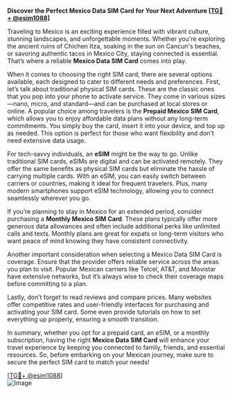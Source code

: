 **Discover the Perfect Mexico Data SIM Card for Your Next Adventure [[TG💪+ @esim1088](https://t.me/s/esim1088)]**

Traveling to Mexico is an exciting experience filled with vibrant culture, stunning landscapes, and unforgettable moments. Whether you're exploring the ancient ruins of Chichen Itza, soaking in the sun on Cancun's beaches, or savoring authentic tacos in Mexico City, staying connected is essential. That’s where a reliable **Mexico Data SIM Card** comes into play.

When it comes to choosing the right SIM card, there are several options available, each designed to cater to different needs and preferences. First, let’s talk about traditional physical SIM cards. These are the classic ones that you pop into your phone to activate service. They come in various sizes—nano, micro, and standard—and can be purchased at local stores or online. A popular choice among travelers is the **Prepaid Mexico SIM Card**, which allows you to enjoy affordable data plans without any long-term commitments. You simply buy the card, insert it into your device, and top up as needed. This option is perfect for those who want flexibility and don’t need extensive data usage.

For tech-savvy individuals, an **eSIM** might be the way to go. Unlike traditional SIM cards, eSIMs are digital and can be activated remotely. They offer the same benefits as physical SIM cards but eliminate the hassle of carrying multiple cards. With an eSIM, you can easily switch between carriers or countries, making it ideal for frequent travelers. Plus, many modern smartphones support eSIM technology, allowing you to connect seamlessly wherever you go.

If you’re planning to stay in Mexico for an extended period, consider purchasing a **Monthly Mexico SIM Card**. These plans typically offer more generous data allowances and often include additional perks like unlimited calls and texts. Monthly plans are great for expats or long-term visitors who want peace of mind knowing they have consistent connectivity.

Another important consideration when selecting a Mexico Data SIM Card is coverage. Ensure that the provider offers reliable service across the areas you plan to visit. Popular Mexican carriers like Telcel, AT&T, and Movistar have extensive networks, but it’s always wise to check their coverage maps before committing to a plan.

Lastly, don’t forget to read reviews and compare prices. Many websites offer competitive rates and user-friendly interfaces for purchasing and activating your SIM card. Some even provide tutorials on how to set everything up properly, ensuring a smooth transition.

In summary, whether you opt for a prepaid card, an eSIM, or a monthly subscription, having the right **Mexico Data SIM Card** will enhance your travel experience by keeping you connected to family, friends, and essential resources. So, before embarking on your Mexican journey, make sure to secure the perfect SIM card to match your needs!

[[TG💪+ @esim1088](https://t.me/s/esim1088)]  
![Image](https://i.postimg.cc/Y0z9fWf4/image.png)